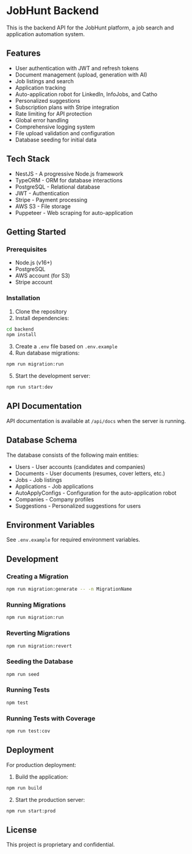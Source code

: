 # JobHunt Backend

This is the backend API for the JobHunt platform, a job search and application automation system.

## Features

- User authentication with JWT and refresh tokens
- Document management (upload, generation with AI)
- Job listings and search
- Application tracking
- Auto-application robot for LinkedIn, InfoJobs, and Catho
- Personalized suggestions
- Subscription plans with Stripe integration
- Rate limiting for API protection
- Global error handling
- Comprehensive logging system
- File upload validation and configuration
- Database seeding for initial data

## Tech Stack

- NestJS - A progressive Node.js framework
- TypeORM - ORM for database interactions
- PostgreSQL - Relational database
- JWT - Authentication
- Stripe - Payment processing
- AWS S3 - File storage
- Puppeteer - Web scraping for auto-application

## Getting Started

### Prerequisites

- Node.js (v16+)
- PostgreSQL
- AWS account (for S3)
- Stripe account

### Installation

1. Clone the repository
2. Install dependencies:

```bash
cd backend
npm install
```

3. Create a `.env` file based on `.env.example`
4. Run database migrations:

```bash
npm run migration:run
```

5. Start the development server:

```bash
npm run start:dev
```

## API Documentation

API documentation is available at `/api/docs` when the server is running.

## Database Schema

The database consists of the following main entities:

- Users - User accounts (candidates and companies)
- Documents - User documents (resumes, cover letters, etc.)
- Jobs - Job listings
- Applications - Job applications
- AutoApplyConfigs - Configuration for the auto-application robot
- Companies - Company profiles
- Suggestions - Personalized suggestions for users

## Environment Variables

See `.env.example` for required environment variables.

## Development

### Creating a Migration

```bash
npm run migration:generate -- -n MigrationName
```

### Running Migrations

```bash
npm run migration:run
```

### Reverting Migrations

```bash
npm run migration:revert
```

### Seeding the Database

```bash
npm run seed
```

### Running Tests

```bash
npm test
```

### Running Tests with Coverage

```bash
npm run test:cov
```

## Deployment

For production deployment:

1. Build the application:

```bash
npm run build
```

2. Start the production server:

```bash
npm run start:prod
```

## License

This project is proprietary and confidential.
